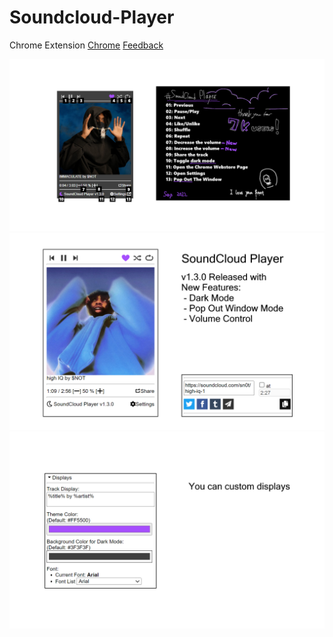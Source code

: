 # Soundcloud-Player
Chrome Extension [Chrome](https://chrome.google.com/webstore/detail/soundcloud-player/oackhlcggjandamnkggpfhfjbnecefej) [Feedback](https://forms.gle/Cz6z8AgGYkHuSiQSA)

![image1](https://github.com/S4WA/soundcloud-player/blob/master/img/scplayer.png?raw=true)
![image2](https://github.com/S4WA/soundcloud-player/blob/master/img/scpl.png?raw=true)
![image3](https://github.com/S4WA/soundcloud-player/blob/master/img/24t.png?raw=true)
